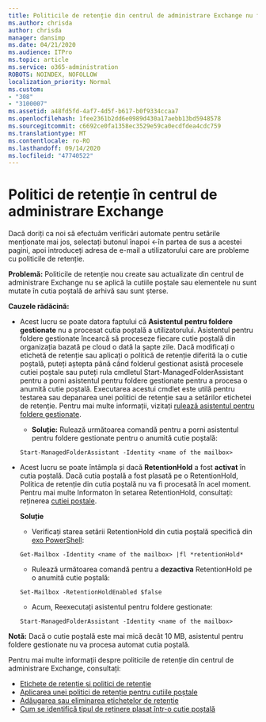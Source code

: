 ```yaml
---
title: Politicile de retenție din centrul de administrare Exchange nu funcționează
ms.author: chrisda
author: chrisda
manager: dansimp
ms.date: 04/21/2020
ms.audience: ITPro
ms.topic: article
ms.service: o365-administration
ROBOTS: NOINDEX, NOFOLLOW
localization_priority: Normal
ms.custom:
- "308"
- "3100007"
ms.assetid: a48fd5fd-4af7-4d5f-b617-b0f9334ccaa7
ms.openlocfilehash: 1fee2361b2dd6e0989d430a17aebb13bd5948578
ms.sourcegitcommit: c6692ce0fa1358ec3529e59ca0ecdfdea4cdc759
ms.translationtype: MT
ms.contentlocale: ro-RO
ms.lasthandoff: 09/14/2020
ms.locfileid: "47740522"
---
```

# <a name="retention-policies-in-exchange-admin-center"></a>Politici de retenție în centrul de administrare Exchange

Dacă doriți ca noi să efectuăm verificări automate pentru setările menționate mai jos, selectați butonul înapoi <-în partea de sus a acestei pagini, apoi introduceți adresa de e-mail a utilizatorului care are probleme cu politicile de retenție.

 **Problemă:** Politicile de retenție nou create sau actualizate din centrul de administrare Exchange nu se aplică la cutiile poștale sau elementele nu sunt mutate în cutia poștală de arhivă sau sunt șterse. 
  
 **Cauzele rădăcină:**
  
- Acest lucru se poate datora faptului că **Asistentul pentru foldere gestionate** nu a procesat cutia poștală a utilizatorului. Asistentul pentru foldere gestionate încearcă să proceseze fiecare cutie poștală din organizația bazată pe cloud o dată la șapte zile. Dacă modificați o etichetă de retenție sau aplicați o politică de retenție diferită la o cutie poștală, puteți aștepta până când folderul gestionat asistă procesele cutiei poștale sau puteți rula cmdletul Start-ManagedFolderAssistant pentru a porni asistentul pentru foldere gestionate pentru a procesa o anumită cutie poștală. Executarea acestui cmdlet este utilă pentru testarea sau depanarea unei politici de retenție sau a setărilor etichetei de retenție. Pentru mai multe informații, vizitați [rulează asistentul pentru foldere gestionate](https://msdn.microsoft.com/library/gg271153%28v=exchsrvcs.149%29.aspx#managedfolderassist).
    
  - **Soluție:** Rulează următoarea comandă pentru a porni asistentul pentru foldere gestionate pentru o anumită cutie poștală:
    
  ```
  Start-ManagedFolderAssistant -Identity <name of the mailbox>
  ```

- Acest lucru se poate întâmpla și dacă **RetentionHold** a fost **activat** în cutia poștală. Dacă cutia poștală a fost plasată pe o RetentionHold, Politica de retenție din cutia poștală nu va fi procesată în acel moment. Pentru mai multe Informaton în setarea RetentionHold, consultați: reținerea [cutiei poștale](https://docs.microsoft.com/exchange/security-and-compliance/messaging-records-management/mailbox-retention-hold).
    
    **Soluție**
    
  - Verificați starea setării RetentionHold din cutia poștală specifică din [exo PowerShell](https://docs.microsoft.com/powershell/exchange/exchange-online/connect-to-exchange-online-powershell/connect-to-exchange-online-powershell?view=exchange-ps):
    
  ```
  Get-Mailbox -Identity <name of the mailbox> |fl *retentionHold*
  ```

  - Rulează următoarea comandă pentru a **dezactiva** RetentionHold pe o anumită cutie poștală:
    
  ```
  Set-Mailbox -RetentionHoldEnabled $false
  ```

  - Acum, Reexecutați asistentul pentru foldere gestionate:
    
  ```
  Start-ManagedFolderAssistant -Identity <name of the mailbox>
  ```

 **Notă:** Dacă o cutie poștală este mai mică decât 10 MB, asistentul pentru foldere gestionate nu va procesa automat cutia poștală.
 
Pentru mai multe informații despre politicile de retenție din centrul de administrare Exchange, consultați:
- [Etichete de retenție și politici de retenție](https://docs.microsoft.com/exchange/security-and-compliance/messaging-records-management/retention-tags-and-policies)
- [Aplicarea unei politici de retenție pentru cutiile poștale](https://docs.microsoft.com/exchange/security-and-compliance/messaging-records-management/apply-retention-policy)
- [Adăugarea sau eliminarea etichetelor de retenție](https://docs.microsoft.com/exchange/security-and-compliance/messaging-records-management/add-or-remove-retention-tags)
- [Cum se identifică tipul de reținere plasat într-o cutie poștală](https://docs.microsoft.com/microsoft-365/compliance/identify-a-hold-on-an-exchange-online-mailbox)
